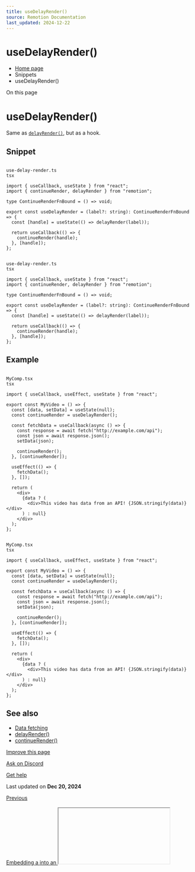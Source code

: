 ```yaml
---
title: useDelayRender()
source: Remotion Documentation
last_updated: 2024-12-22
---
```


# useDelayRender()

- [Home page](/)
- Snippets
- useDelayRender()

On this page

# useDelayRender()

Same as [`delayRender()`](/docs/delay-render), but as a hook.

## Snippet [​](\#snippet "Direct link to Snippet")

```

use-delay-render.ts
tsx

import { useCallback, useState } from "react";
import { continueRender, delayRender } from "remotion";

type ContinueRenderFnBound = () => void;

export const useDelayRender = (label?: string): ContinueRenderFnBound => {
  const [handle] = useState(() => delayRender(label));

  return useCallback(() => {
    continueRender(handle);
  }, [handle]);
};
```

```

use-delay-render.ts
tsx

import { useCallback, useState } from "react";
import { continueRender, delayRender } from "remotion";

type ContinueRenderFnBound = () => void;

export const useDelayRender = (label?: string): ContinueRenderFnBound => {
  const [handle] = useState(() => delayRender(label));

  return useCallback(() => {
    continueRender(handle);
  }, [handle]);
};
```

## Example [​](\#example "Direct link to Example")

```

MyComp.tsx
tsx

import { useCallback, useEffect, useState } from "react";

export const MyVideo = () => {
  const [data, setData] = useState(null);
  const continueRender = useDelayRender();

  const fetchData = useCallback(async () => {
    const response = await fetch("http://example.com/api");
    const json = await response.json();
    setData(json);

    continueRender();
  }, [continueRender]);

  useEffect(() => {
    fetchData();
  }, []);

  return (
    <div>
      {data ? (
        <div>This video has data from an API! {JSON.stringify(data)}</div>
      ) : null}
    </div>
  );
};
```

```

MyComp.tsx
tsx

import { useCallback, useEffect, useState } from "react";

export const MyVideo = () => {
  const [data, setData] = useState(null);
  const continueRender = useDelayRender();

  const fetchData = useCallback(async () => {
    const response = await fetch("http://example.com/api");
    const json = await response.json();
    setData(json);

    continueRender();
  }, [continueRender]);

  useEffect(() => {
    fetchData();
  }, []);

  return (
    <div>
      {data ? (
        <div>This video has data from an API! {JSON.stringify(data)}</div>
      ) : null}
    </div>
  );
};
```

## See also [​](\#see-also "Direct link to See also")

- [Data fetching](/docs/data-fetching)
- [delayRender()](/docs/delay-render)
- [continueRender()](/docs/continue-render)

[Improve this page](https://github.com/remotion-dev/remotion/edit/main/packages/docs/docs/miscellaneous/snippets/use-delay-render.mdx)

[Ask on Discord](https://remotion.dev/discord)

[Get help](/docs/get-help)

Last updated on **Dec 20, 2024**

[Previous\
\
Embedding a <Player> into an <iframe>](/docs/miscellaneous/snippets/player-in-iframe) [Next\
\
<OffthreadVideo /> while rendering](/docs/miscellaneous/snippets/offthread-video-while-rendering)

- [Snippet](#snippet)
- [Example](#example)
- [See also](#see-also)
